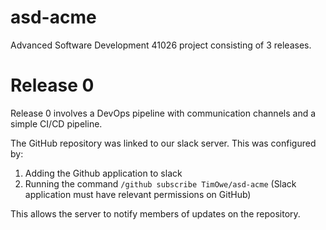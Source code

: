 # asd-acme
Advanced Software Development 41026 project consisting of 3 releases.

# Release 0
Release 0 involves a DevOps pipeline with communication channels and a simple
CI/CD pipeline.

The GitHub repository was linked to our slack server. This was configured by:
1. Adding the Github application to slack
2. Running the command `/github subscribe TimOwe/asd-acme` (Slack application must have relevant permissions on GitHub)

This allows the server to notify members of updates on the repository.
